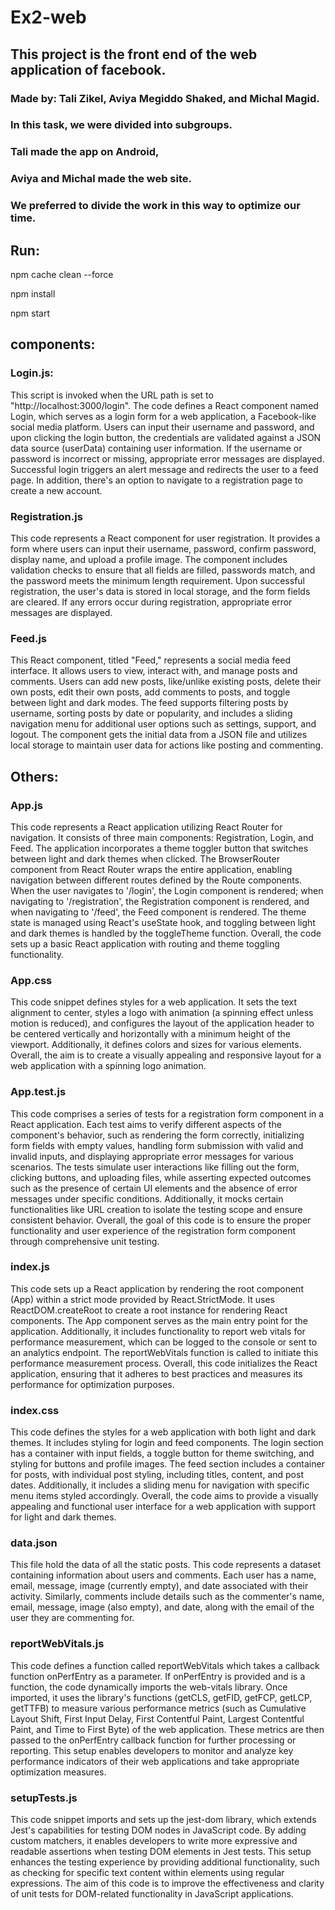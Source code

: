 # Ex2-web

## This project is the front end of the web application of facebook.

### Made by: Tali Zikel, Aviya Megiddo Shaked, and Michal Magid.

### In this task, we were divided into subgroups.
### Tali made the app on Android,
### Aviya and Michal made the web site.
### We preferred to divide the work in this way to optimize our time.

## Run:
npm cache clean --force

npm install

npm start


## components:
### Login.js:
This script is invoked when the URL path is set to "http://localhost:3000/login".
The code defines a React component named Login, which serves as a login form for a web application, a Facebook-like social media platform. Users can input their username and password, and upon clicking the login button, the credentials are validated against a JSON data source (userData) containing user information. If the username or password is incorrect or missing, appropriate error messages are displayed. Successful login triggers an alert message and redirects the user to a feed page. In addition,  there's an option to navigate to a registration page to create a new account.

### Registration.js
This code represents a React component for user registration. It provides a form where users can input their username, password, confirm password, display name, and upload a profile image. The component includes validation checks to ensure that all fields are filled, passwords match, and the password meets the minimum length requirement. Upon successful registration, the user's data is stored in local storage, and the form fields are cleared. If any errors occur during registration, appropriate error messages are displayed.

### Feed.js
This React component, titled "Feed," represents a social media feed interface. It allows users to view, interact with, and manage posts and comments. Users can add new posts, like/unlike existing posts, delete their own posts, edit their own posts, add comments to posts, and toggle between light and dark modes. The feed supports filtering posts by username, sorting posts by date or popularity, and includes a sliding navigation menu for additional user options such as settings, support, and logout. The component gets the initial data from a JSON file and utilizes local storage to maintain user data for actions like posting and commenting.

## Others:
### App.js
This code represents a React application utilizing React Router for navigation. It consists of three main components: Registration, Login, and Feed. The application incorporates a theme toggler button that switches between light and dark themes when clicked. The BrowserRouter component from React Router wraps the entire application, enabling navigation between different routes defined by the Route components. When the user navigates to '/login', the Login component is rendered; when navigating to '/registration', the Registration component is rendered, and when navigating to '/feed', the Feed component is rendered. The theme state is managed using React's useState hook, and toggling between light and dark themes is handled by the toggleTheme function. Overall, the code sets up a basic React application with routing and theme toggling functionality.

### App.css
This code snippet defines styles for a web application. It sets the text alignment to center, styles a logo with animation (a spinning effect unless motion is reduced), and configures the layout of the application header to be centered vertically and horizontally with a minimum height of the viewport. Additionally, it defines colors and sizes for various elements. Overall, the aim is to create a visually appealing and responsive layout for a web application with a spinning logo animation.

### App.test.js
This code comprises a series of tests for a registration form component in a React application. Each test aims to verify different aspects of the component's behavior, such as rendering the form correctly, initializing form fields with empty values, handling form submission with valid and invalid inputs, and displaying appropriate error messages for various scenarios. The tests simulate user interactions like filling out the form, clicking buttons, and uploading files, while asserting expected outcomes such as the presence of certain UI elements and the absence of error messages under specific conditions. Additionally, it mocks certain functionalities like URL creation to isolate the testing scope and ensure consistent behavior. Overall, the goal of this code is to ensure the proper functionality and user experience of the registration form component through comprehensive unit testing.

### index.js
This code sets up a React application by rendering the root component (App) within a strict mode provided by React.StrictMode. It uses ReactDOM.createRoot to create a root instance for rendering React components. The App component serves as the main entry point for the application. Additionally, it includes functionality to report web vitals for performance measurement, which can be logged to the console or sent to an analytics endpoint. The reportWebVitals function is called to initiate this performance measurement process. Overall, this code initializes the React application, ensuring that it adheres to best practices and measures its performance for optimization purposes.

### index.css
This code defines the styles for a web application with both light and dark themes. It includes styling for login and feed components. The login section has a container with input fields, a toggle button for theme switching, and styling for buttons and profile images. The feed section includes a container for posts, with individual post styling, including titles, content, and post dates. Additionally, it includes a sliding menu for navigation with specific menu items styled accordingly. Overall, the code aims to provide a visually appealing and functional user interface for a web application with support for light and dark themes.

### data.json
This file hold the data of all the static posts.
This code represents a dataset containing information about users and comments. Each user has a name, email, message, image (currently empty), and date associated with their activity. Similarly, comments include details such as the commenter's name, email, message, image (also empty), and date, along with the email of the user they are commenting for. 

### reportWebVitals.js
This code defines a function called reportWebVitals which takes a callback function onPerfEntry as a parameter. If onPerfEntry is provided and is a function, the code dynamically imports the web-vitals library. Once imported, it uses the library's functions (getCLS, getFID, getFCP, getLCP, getTTFB) to measure various performance metrics (such as Cumulative Layout Shift, First Input Delay, First Contentful Paint, Largest Contentful Paint, and Time to First Byte) of the web application. These metrics are then passed to the onPerfEntry callback function for further processing or reporting. This setup enables developers to monitor and analyze key performance indicators of their web applications and take appropriate optimization measures.

### setupTests.js
This code snippet imports and sets up the jest-dom library, which extends Jest's capabilities for testing DOM nodes in JavaScript code. By adding custom matchers, it enables developers to write more expressive and readable assertions when testing DOM elements in Jest tests. This setup enhances the testing experience by providing additional functionality, such as checking for specific text content within elements using regular expressions. The aim of this code is to improve the effectiveness and clarity of unit tests for DOM-related functionality in JavaScript applications.
